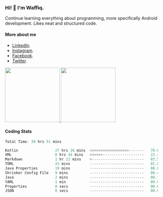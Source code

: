 ### Hi! 👋 I'm Waffiq.

Continue learning everything about programming, more specifically Android development. Likes neat and structured code.

#### More about me 
- [LinkedIn](https://www.linkedin.com/in/waffiqaziz/).
- [Instagram](https://www.instagram.com/waffiqaziz/).
- [Facebook](https://web.facebook.com/WaffiqAziz/).
- [Twitter](https://twitter.com/AzizWaffiq).

<p align="left">
<a href="https://github.com/waffiqaziz">
  <img height="180em" src="https://github-readme-stats-eight-theta.vercel.app/api?username=waffiqaziz&show_icons=true&theme=algolia&include_all_commits=true&count_private=true"/>
  <img height="180em" src="https://github-readme-stats-eight-theta.vercel.app/api/top-langs/?username=waffiqaziz&layout=compact&langs_count=8&theme=algolia"/>
</a>
</p>

#### Coding Stats
<!--START_SECTION:waka-->

```rust
Total Time: 38 hrs 51 mins

Kotlin                 27 hrs 26 mins  >>>>>>>>>>>>>>>>>>-------   70.61 %
XML                    8 hrs 44 mins   >>>>>>-------------------   22.49 %
Markdown               1 hr 22 mins    >------------------------   03.55 %
TOML                   43 mins         -------------------------   01.87 %
Java Properties        19 mins         -------------------------   00.83 %
Shrinker Config File   9 mins          -------------------------   00.42 %
Java                   2 mins          -------------------------   00.13 %
YAML                   1 min           -------------------------   00.06 %
Properties             0 secs          -------------------------   00.01 %
JSON                   0 secs          -------------------------   00.01 %
```

<!--END_SECTION:waka-->
